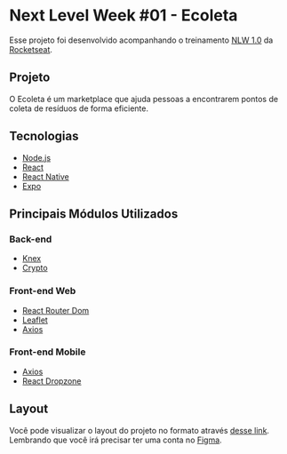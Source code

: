 # Next Level Week #01 - Ecoleta
Esse projeto foi desenvolvido acompanhando o treinamento [NLW 1.0](https://github.com/Rocketseat/nlw-01-booster) da [Rocketseat](https://github.com/Rocketseat).

## Projeto
O Ecoleta é um marketplace que ajuda pessoas a encontrarem pontos de coleta de resíduos de forma eficiente.

## Tecnologias
- [Node.js](https://nodejs.org/en/)
- [React](https://reactjs.org)
- [React Native](https://facebook.github.io/react-native/)
- [Expo](https://expo.io/)

## Principais Módulos Utilizados
### Back-end
- [Knex](http://knexjs.org/)
- [Crypto](https://nodejs.org/api/crypto.html)

### Front-end Web
- [React Router Dom](https://reacttraining.com/react-router/web/guides/quick-start)
- [Leaflet](https://leafletjs.com)
- [Axios](https://github.com/axios/axios)

### Front-end Mobile
- [Axios](https://github.com/axios/axios)
- [React Dropzone](https://react-dropzone.js.org/)

## Layout

Você pode visualizar o layout do projeto no formato através [desse link](https://www.figma.com/file/9TlOcj6l7D05fZhU12xWT3/Ecoleta-Booster?node-id=0%3A1). Lembrando que você irá precisar ter uma conta no [Figma](http://figma.com/).
